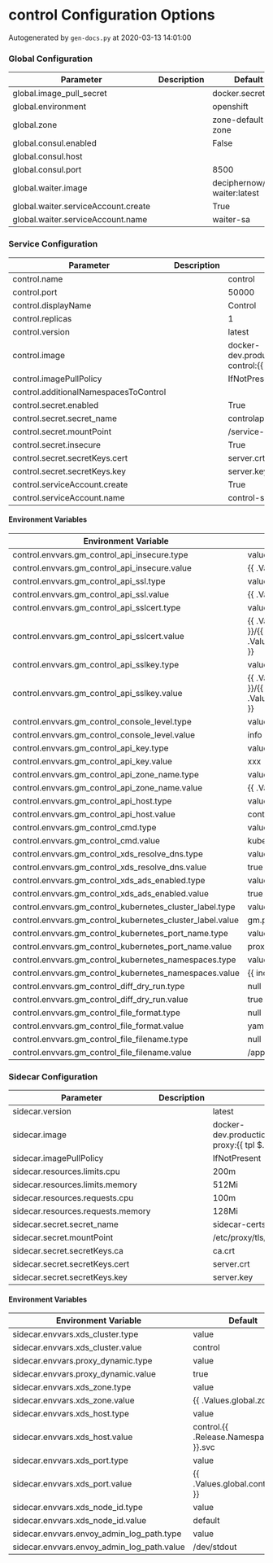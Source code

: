 # control Configuration Options

Autogenerated by `gen-docs.py` at 2020-03-13 14:01:00

### Global Configuration

|             Parameter             |Description|           Default           |
|-----------------------------------|-----------|-----------------------------|
|global.image_pull_secret           |           |docker.secret                |
|global.environment                 |           |openshift                    |
|global.zone                        |           |zone-default-zone            |
|global.consul.enabled              |           |False                        |
|global.consul.host                 |           |                             |
|global.consul.port                 |           |                         8500|
|global.waiter.image                |           |deciphernow/k8s-waiter:latest|
|global.waiter.serviceAccount.create|           |True                         |
|global.waiter.serviceAccount.name  |           |waiter-sa                    |

### Service Configuration

|              Parameter              |Description|                                          Default                                          |
|-------------------------------------|-----------|-------------------------------------------------------------------------------------------|
|control.name                         |           |control                                                                                    |
|control.port                         |           |                                                                                      50000|
|control.displayName                  |           |Control                                                                                    |
|control.replicas                     |           |                                                                                          1|
|control.version                      |           |latest                                                                                     |
|control.image                        |           |docker-dev.production.deciphernow.com/deciphernow/gm-control:{{ $.Values.control.version }}|
|control.imagePullPolicy              |           |IfNotPresent                                                                               |
|control.additionalNamespacesToControl|           |                                                                                           |
|control.secret.enabled               |           |True                                                                                       |
|control.secret.secret_name           |           |controlapitls                                                                              |
|control.secret.mountPoint            |           |/service-certs                                                                             |
|control.secret.insecure              |           |True                                                                                       |
|control.secret.secretKeys.cert       |           |server.crt                                                                                 |
|control.secret.secretKeys.key        |           |server.key                                                                                 |
|control.serviceAccount.create        |           |True                                                                                       |
|control.serviceAccount.name          |           |control-sa                                                                                 |

#### Environment Variables

|                  Environment Variable                   |                                      Default                                       |
|---------------------------------------------------------|------------------------------------------------------------------------------------|
|control.envvars.gm_control_api_insecure.type             |value                                                                               |
|control.envvars.gm_control_api_insecure.value            |{{ .Values.control.secret.insecure }}                                               |
|control.envvars.gm_control_api_ssl.type                  |value                                                                               |
|control.envvars.gm_control_api_ssl.value                 |{{ .Values.control.secret.enabled }}                                                |
|control.envvars.gm_control_api_sslcert.type              |value                                                                               |
|control.envvars.gm_control_api_sslcert.value             |{{ .Values.control.secret.mountPoint }}/{{ .Values.control.secret.secretKeys.cert }}|
|control.envvars.gm_control_api_sslkey.type               |value                                                                               |
|control.envvars.gm_control_api_sslkey.value              |{{ .Values.control.secret.mountPoint }}/{{ .Values.control.secret.secretKeys.key }} |
|control.envvars.gm_control_console_level.type            |value                                                                               |
|control.envvars.gm_control_console_level.value           |info                                                                                |
|control.envvars.gm_control_api_key.type                  |value                                                                               |
|control.envvars.gm_control_api_key.value                 |xxx                                                                                 |
|control.envvars.gm_control_api_zone_name.type            |value                                                                               |
|control.envvars.gm_control_api_zone_name.value           |{{ .Values.global.zone }}                                                           |
|control.envvars.gm_control_api_host.type                 |value                                                                               |
|control.envvars.gm_control_api_host.value                |control-api:5555                                                                    |
|control.envvars.gm_control_cmd.type                      |value                                                                               |
|control.envvars.gm_control_cmd.value                     |kubernetes                                                                          |
|control.envvars.gm_control_xds_resolve_dns.type          |value                                                                               |
|control.envvars.gm_control_xds_resolve_dns.value         |true                                                                                |
|control.envvars.gm_control_xds_ads_enabled.type          |value                                                                               |
|control.envvars.gm_control_xds_ads_enabled.value         |true                                                                                |
|control.envvars.gm_control_kubernetes_cluster_label.type |value                                                                               |
|control.envvars.gm_control_kubernetes_cluster_label.value|gm.proxy                                                                            |
|control.envvars.gm_control_kubernetes_port_name.type     |value                                                                               |
|control.envvars.gm_control_kubernetes_port_name.value    |proxy                                                                               |
|control.envvars.gm_control_kubernetes_namespaces.type    |value                                                                               |
|control.envvars.gm_control_kubernetes_namespaces.value   |{{ include "control.namespaces" . }}                                                |
|control.envvars.gm_control_diff_dry_run.type             |null                                                                                |
|control.envvars.gm_control_diff_dry_run.value            |true                                                                                |
|control.envvars.gm_control_file_format.type              |null                                                                                |
|control.envvars.gm_control_file_format.value             |yaml                                                                                |
|control.envvars.gm_control_file_filename.type            |null                                                                                |
|control.envvars.gm_control_file_filename.value           |/app/routes.yaml                                                                    |

### Sidecar Configuration

|            Parameter            |Description|                                            Default                                            |
|---------------------------------|-----------|-----------------------------------------------------------------------------------------------|
|sidecar.version                  |           |latest                                                                                         |
|sidecar.image                    |           |docker-dev.production.deciphernow.com/deciphernow/gm-proxy:{{ tpl $.Values.sidecar.version $ }}|
|sidecar.imagePullPolicy          |           |IfNotPresent                                                                                   |
|sidecar.resources.limits.cpu     |           |200m                                                                                           |
|sidecar.resources.limits.memory  |           |512Mi                                                                                          |
|sidecar.resources.requests.cpu   |           |100m                                                                                           |
|sidecar.resources.requests.memory|           |128Mi                                                                                          |
|sidecar.secret.secret_name       |           |sidecar-certs                                                                                  |
|sidecar.secret.mountPoint        |           |/etc/proxy/tls/sidecar                                                                         |
|sidecar.secret.secretKeys.ca     |           |ca.crt                                                                                         |
|sidecar.secret.secretKeys.cert   |           |server.crt                                                                                     |
|sidecar.secret.secretKeys.key    |           |server.key                                                                                     |

#### Environment Variables

|           Environment Variable           |              Default               |
|------------------------------------------|------------------------------------|
|sidecar.envvars.xds_cluster.type          |value                               |
|sidecar.envvars.xds_cluster.value         |control                             |
|sidecar.envvars.proxy_dynamic.type        |value                               |
|sidecar.envvars.proxy_dynamic.value       |true                                |
|sidecar.envvars.xds_zone.type             |value                               |
|sidecar.envvars.xds_zone.value            |{{ .Values.global.zone }}           |
|sidecar.envvars.xds_host.type             |value                               |
|sidecar.envvars.xds_host.value            |control.{{ .Release.Namespace }}.svc|
|sidecar.envvars.xds_port.type             |value                               |
|sidecar.envvars.xds_port.value            |{{ .Values.global.control.port }}   |
|sidecar.envvars.xds_node_id.type          |value                               |
|sidecar.envvars.xds_node_id.value         |default                             |
|sidecar.envvars.envoy_admin_log_path.type |value                               |
|sidecar.envvars.envoy_admin_log_path.value|/dev/stdout                         |

